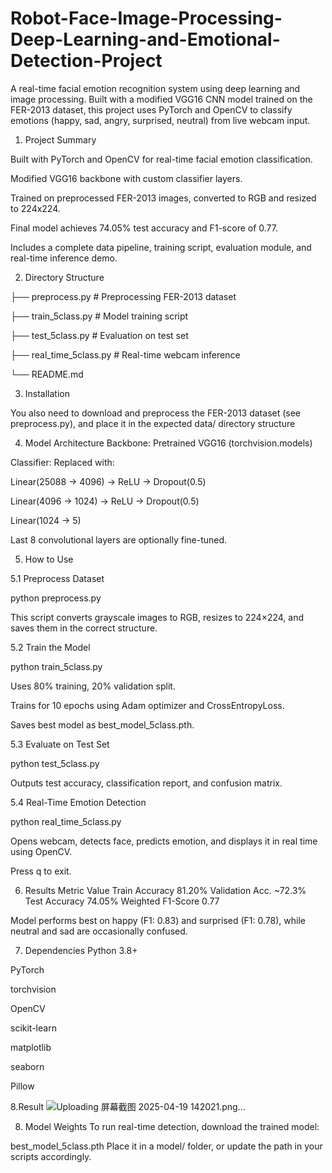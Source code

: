 # Robot-Face-Image-Processing-Deep-Learning-and-Emotional-Detection-Project
A real-time facial emotion recognition system using deep learning and image processing. Built with a modified VGG16 CNN model trained on the FER-2013 dataset, this project uses PyTorch and OpenCV to classify emotions (happy, sad, angry, surprised, neutral) from live webcam input.

1. Project Summary
   
Built with PyTorch and OpenCV for real-time facial emotion classification.

Modified VGG16 backbone with custom classifier layers.

Trained on preprocessed FER-2013 images, converted to RGB and resized to 224x224.

Final model achieves 74.05% test accuracy and F1-score of 0.77.

Includes a complete data pipeline, training script, evaluation module, and real-time inference demo.

2. Directory Structure


├── preprocess.py              # Preprocessing FER-2013 dataset

├── train_5class.py            # Model training script

├── test_5class.py             # Evaluation on test set

├── real_time_5class.py        # Real-time webcam inference

└── README.md

3. Installation

You also need to download and preprocess the FER-2013 dataset (see preprocess.py), and place it in the expected data/ directory structure

4. Model Architecture
Backbone: Pretrained VGG16 (torchvision.models)

Classifier: Replaced with:

Linear(25088 → 4096) → ReLU → Dropout(0.5)

Linear(4096 → 1024) → ReLU → Dropout(0.5)

Linear(1024 → 5)

Last 8 convolutional layers are optionally fine-tuned.

5. How to Use

5.1 Preprocess Dataset

python preprocess.py

This script converts grayscale images to RGB, resizes to 224×224, and saves them in the correct structure.

5.2 Train the Model

python train_5class.py

Uses 80% training, 20% validation split.

Trains for 10 epochs using Adam optimizer and CrossEntropyLoss.

Saves best model as best_model_5class.pth.

5.3 Evaluate on Test Set

python test_5class.py

Outputs test accuracy, classification report, and confusion matrix.

5.4 Real-Time Emotion Detection

python real_time_5class.py

Opens webcam, detects face, predicts emotion, and displays it in real time using OpenCV.

Press q to exit.

6. Results
Metric	Value
Train Accuracy	81.20%
Validation Acc.	~72.3%
Test Accuracy	74.05%
Weighted F1-Score	0.77

Model performs best on happy (F1: 0.83) and surprised (F1: 0.78), while neutral and sad are occasionally confused.

7. Dependencies
Python 3.8+

PyTorch

torchvision

OpenCV

scikit-learn

matplotlib

seaborn

Pillow

8.Result
![Uploading 屏幕截图 2025-04-19 142021.png…]()


8. Model Weights
To run real-time detection, download the trained model:

best_model_5class.pth
Place it in a model/ folder, or update the path in your scripts accordingly.


